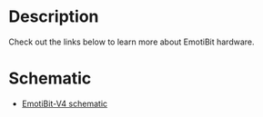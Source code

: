 # Description
Check out the links below to learn more about EmotiBit hardware.

# Schematic
- [EmotiBit-V4 schematic](https://www.emotibit.com/files/)
